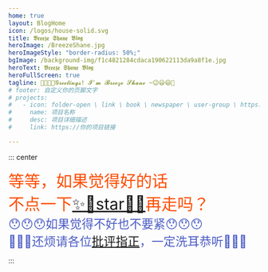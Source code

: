 ```yaml
---
home: true
layout: BlogHome
icon: /logos/house-solid.svg
title: 𝕭𝖗𝖊𝖊𝖟𝖊 𝕾𝖍𝖆𝖓𝖊 𝕭𝖑𝖔𝖌
heroImage: /BreezeShane.jpg
heroImageStyle: "border-radius: 50%;"
bgImage: /background-img/f1c4821284cdaca190622113da9a8f1e.jpg
heroText: 𝕭𝖗𝖊𝖊𝖟𝖊 𝕾𝖍𝖆𝖓𝖊 𝕭𝖑𝖔𝖌
heroFullScreen: true
tagline: 🤗😄😃😉𝓖𝓻𝓮𝓮𝓽𝓲𝓷𝓰𝓼! 𝓘'𝓶 𝓑𝓻𝓮𝓮𝔃𝓮 𝓢𝓱𝓪𝓷𝓮 ~😉😃😄🤗
# footer: 自定义你的页脚文字
# projects:
#   - icon: folder-open \ link \ book \ newspaper \ user-group \ https://theme-hope-assets.vuejs.press/logo.svg
#     name: 项目名称
#     desc: 项目详细描述
#     link: https://你的项目链接

---
```


::: center

<font color="#ff4c00" size=6>等等，如果觉得好的话<br>不点一下<a href="https://github.com/BreezeShane?tab=repositories">✨🌟star🌟✨</a>再走吗？</font>
<br>
<font color="#4b5cc4" size=5>😯😯😯如果觉得不好也不要紧😯😯😯<br>🤗🤗🤗还烦请各位<a href="https://github.com/BreezeShane/BreezeShane.github.io/issues">批评指正</a>，一定洗耳恭听🤗🤗🤗</font>

:::
